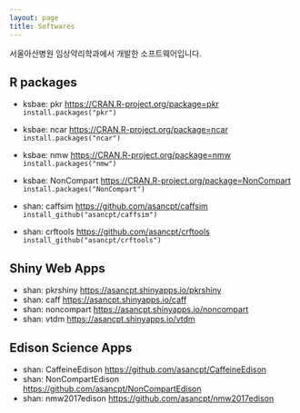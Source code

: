 ```yaml
---
layout: page
title: Softwares
---
```


서울아산병원 임상약리학과에서 개발한 소프트웨어입니다.

## R packages

- ksbae: pkr <https://CRAN.R-project.org/package=pkr> 
`install.packages("pkr")`

- ksbae: ncar <https://CRAN.R-project.org/package=ncar>
`install.packages("ncar")`

- ksbae: nmw <https://CRAN.R-project.org/package=nmw>
`install.packages("nmw")`

- ksbae: NonCompart <https://CRAN.R-project.org/package=NonCompart>
`install.packages("NonCompart")`

- shan: caffsim <https://github.com/asancpt/caffsim> 
`install_github("asancpt/caffsim")`

- shan: crftools <https://github.com/asancpt/crftools> 
`install_github("asancpt/crftools")`

## Shiny Web Apps

- shan: pkrshiny <https://asancpt.shinyapps.io/pkrshiny>
- shan: caff <https://asancpt.shinyapps.io/caff>
- shan: noncompart <https://asancpt.shinyapps.io/noncompart>
- shan: vtdm <https://asancpt.shinyapps.io/vtdm>

## Edison Science Apps

- shan: CaffeineEdison <https://github.com/asancpt/CaffeineEdison>
- shan: NonCompartEdison <https://github.com/asancpt/NonCompartEdison>
- shan: nmw2017edison <https://github.com/asancpt/nmw2017edison>

